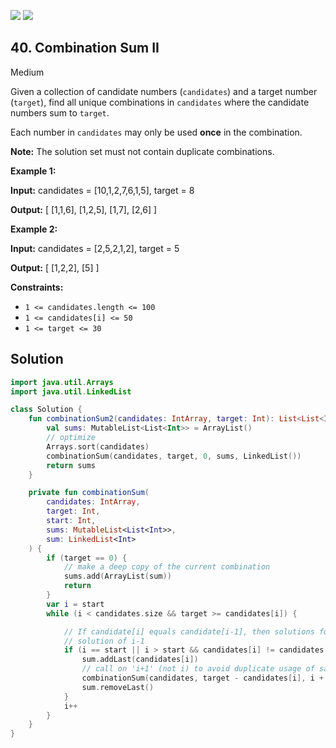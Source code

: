 [![](https://img.shields.io/github/stars/javadev/LeetCode-in-Kotlin?label=Stars&style=flat-square)](https://github.com/javadev/LeetCode-in-Kotlin)
[![](https://img.shields.io/github/forks/javadev/LeetCode-in-Kotlin?label=Fork%20me%20on%20GitHub%20&style=flat-square)](https://github.com/javadev/LeetCode-in-Kotlin/fork)

## 40\. Combination Sum II

Medium

Given a collection of candidate numbers (`candidates`) and a target number (`target`), find all unique combinations in `candidates` where the candidate numbers sum to `target`.

Each number in `candidates` may only be used **once** in the combination.

**Note:** The solution set must not contain duplicate combinations.

**Example 1:**

**Input:** candidates = [10,1,2,7,6,1,5], target = 8

**Output:** [ [1,1,6], [1,2,5], [1,7], [2,6] ]

**Example 2:**

**Input:** candidates = [2,5,2,1,2], target = 5

**Output:** [ [1,2,2], [5] ]

**Constraints:**

*   `1 <= candidates.length <= 100`
*   `1 <= candidates[i] <= 50`
*   `1 <= target <= 30`

## Solution

```kotlin
import java.util.Arrays
import java.util.LinkedList

class Solution {
    fun combinationSum2(candidates: IntArray, target: Int): List<List<Int>> {
        val sums: MutableList<List<Int>> = ArrayList()
        // optimize
        Arrays.sort(candidates)
        combinationSum(candidates, target, 0, sums, LinkedList())
        return sums
    }

    private fun combinationSum(
        candidates: IntArray,
        target: Int,
        start: Int,
        sums: MutableList<List<Int>>,
        sum: LinkedList<Int>
    ) {
        if (target == 0) {
            // make a deep copy of the current combination
            sums.add(ArrayList(sum))
            return
        }
        var i = start
        while (i < candidates.size && target >= candidates[i]) {

            // If candidate[i] equals candidate[i-1], then solutions for i is subset of
            // solution of i-1
            if (i == start || i > start && candidates[i] != candidates[i - 1]) {
                sum.addLast(candidates[i])
                // call on 'i+1' (not i) to avoid duplicate usage of same element
                combinationSum(candidates, target - candidates[i], i + 1, sums, sum)
                sum.removeLast()
            }
            i++
        }
    }
}
```